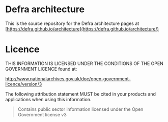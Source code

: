 # Defra architecture

This is the source repository for the Defra architecture pages at [https://defra.github.io/architecture](https://defra.github.io/architecture/)

# Licence

THIS INFORMATION IS LICENSED UNDER THE CONDITIONS OF THE OPEN GOVERNMENT LICENCE found at:

<http://www.nationalarchives.gov.uk/doc/open-government-licence/version/3>

The following attribution statement MUST be cited in your products and applications when using this information.

>Contains public sector information licensed under the Open Government license v3

